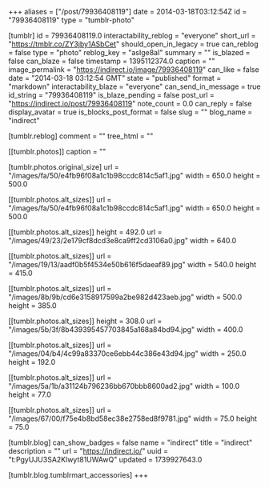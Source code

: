 +++
aliases = ["/post/79936408119"]
date = 2014-03-18T03:12:54Z
id = "79936408119"
type = "tumblr-photo"

[tumblr]
id = 79936408119.0
interactability_reblog = "everyone"
short_url = "https://tmblr.co/ZY3jby1ASbCet"
should_open_in_legacy = true
can_reblog = false
type = "photo"
reblog_key = "asIge8aI"
summary = ""
is_blazed = false
can_blaze = false
timestamp = 1395112374.0
caption = ""
image_permalink = "https://indirect.io/image/79936408119"
can_like = false
date = "2014-03-18 03:12:54 GMT"
state = "published"
format = "markdown"
interactability_blaze = "everyone"
can_send_in_message = true
id_string = "79936408119"
is_blaze_pending = false
post_url = "https://indirect.io/post/79936408119"
note_count = 0.0
can_reply = false
display_avatar = true
is_blocks_post_format = false
slug = ""
blog_name = "indirect"

[tumblr.reblog]
comment = ""
tree_html = ""

[[tumblr.photos]]
caption = ""

[tumblr.photos.original_size]
url = "/images/fa/50/e4fb96f08a1c1b98ccdc814c5af1.jpg"
width = 650.0
height = 500.0

[[tumblr.photos.alt_sizes]]
url = "/images/fa/50/e4fb96f08a1c1b98ccdc814c5af1.jpg"
width = 650.0
height = 500.0

[[tumblr.photos.alt_sizes]]
height = 492.0
url = "/images/49/23/2e179cf8dcd3e8ca9ff2cd3106a0.jpg"
width = 640.0

[[tumblr.photos.alt_sizes]]
url = "/images/19/13/aadf0b5f4534e50b616f5daeaf89.jpg"
width = 540.0
height = 415.0

[[tumblr.photos.alt_sizes]]
url = "/images/8b/9b/cd6e3158917599a2be982d423aeb.jpg"
width = 500.0
height = 385.0

[[tumblr.photos.alt_sizes]]
height = 308.0
url = "/images/5b/3f/8b439395457703845a168a84bd94.jpg"
width = 400.0

[[tumblr.photos.alt_sizes]]
url = "/images/04/b4/4c99a83370ce6ebb44c386e43d94.jpg"
width = 250.0
height = 192.0

[[tumblr.photos.alt_sizes]]
url = "/images/5a/1b/a31124b796236bb670bbb8600ad2.jpg"
width = 100.0
height = 77.0

[[tumblr.photos.alt_sizes]]
url = "/images/67/00/f75e4b8bd58ec38e2758ed8f9781.jpg"
width = 75.0
height = 75.0

[tumblr.blog]
can_show_badges = false
name = "indirect"
title = "indirect"
description = ""
url = "https://indirect.io/"
uuid = "t:PgyUJU3SA2Klwyt81UWAwQ"
updated = 1739927643.0

[tumblr.blog.tumblrmart_accessories]
+++
